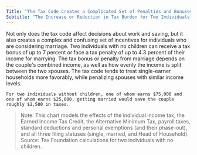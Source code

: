 ```yaml
---
Title: "The Tax Code Creates a Complicated Set of Penalties and Bonuses for Marriage"
Subtitle: "The Increase or Reduction in Tax Burden for Two Individuals Who Marry (2015)"
---
```

Not only does the tax code affect decisions about work and saving, but it also creates a complex and confusing set of incentives for individuals who are considering marriage. Two individuals with no children can receive a tax bonus of up to 7 percent or face a tax penalty of up to 4.3 percent of their income for marrying. The tax bonus or penalty from marriage depends on the couple's combined income, as well as how evenly the income is split between the two spouses. The tax code tends to treat single-earner households more favorably, while penalizing spouses with similar income levels.						

```
For two individuals without children, one of whom earns $75,000 and one of whom earns $25,000, getting married would save the couple roughly $2,500 in taxes.
```			

>Note: This chart models the effects of the individual income tax, the Earned Income Tax Credit, the Alternative Minimum Tax, payroll taxes, standard deductions and personal exemptions (and their phase-out), and all three filing statuses (single, married, and Head of Household).						
Source: Tax Foundation calculations for two individuals with no children.
